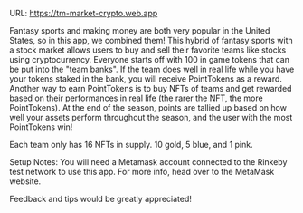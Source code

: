 URL: https://tm-market-crypto.web.app

Fantasy sports and making money are both very popular in the United States, so in this app, we combined them! This hybrid of fantasy sports with a stock market allows users to buy and sell their favorite teams like stocks using cryptocurrency. Everyone starts off with 100 in game tokens that can be put into the "team banks". If the team does well in real life while you have your tokens staked in the bank, you will receive PointTokens as a reward. Another way to earn PointTokens is to buy NFTs of teams and get rewarded based on their performances in real life (the rarer the NFT, the more PointTokens). At the end of the season, points are tallied up based on how well your assets perform throughout the season, and the user with the most PointTokens win!

Each team only has 16 NFTs in supply. 10 gold, 5 blue, and 1 pink.

Setup Notes:
You will need a Metamask account connected to the Rinkeby test network to use this app. For more info, head over to the MetaMask website.

Feedback and tips would be greatly appreciated!
